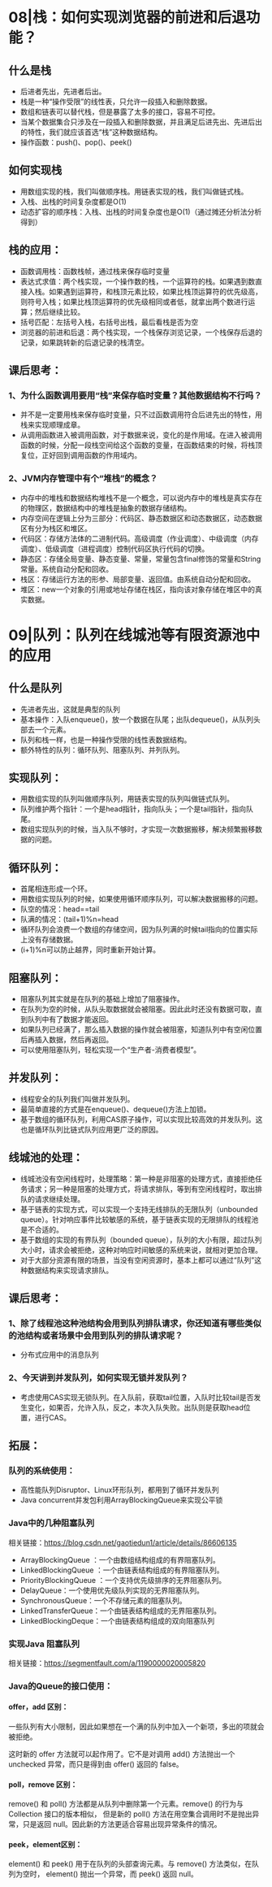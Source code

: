 # 08|栈：如何实现浏览器的前进和后退功能？

## 什么是栈

- 后进者先出，先进者后出。
- 栈是一种“操作受限”的线性表，只允许一段插入和删除数据。
- 数组和链表可以替代栈，但是暴露了太多的接口，容易不可控。
- 当某个数据集合只涉及在一段插入和删除数据，并且满足后进先出、先进后出的特性，我们就应该首选“栈”这种数据结构。
- 操作函数：push()、pop()、peek()

## 如何实现栈

- 用数组实现的栈，我们叫做顺序栈。用链表实现的栈，我们叫做链式栈。
- 入栈、出栈的时间复杂度都是O(1)
- 动态扩容的顺序栈：入栈、出栈的时间复杂度也是O(1)（通过摊还分析法分析得到）

## 栈的应用：

- 函数调用栈：函数栈帧，通过栈来保存临时变量
- 表达式求值：两个栈实现，一个操作数的栈，一个运算符的栈。如果遇到数直接入栈。如果遇到运算符，和栈顶元素比较，如果比栈顶运算符的优先级高，则符号入栈；如果比栈顶运算符的优先级相同或者低，就拿出两个数进行运算；然后继续比较。
- 括号匹配：左括号入栈，右括号出栈，最后看栈是否为空
- 浏览器的前进和后退：两个栈实现，一个栈保存浏览记录，一个栈保存后退的记录，如果跳转新的后退记录的栈清空。

## 课后思考：

### 1、为什么函数调用要用“栈”来保存临时变量？其他数据结构不行吗？

- 并不是一定要用栈来保存临时变量，只不过函数调用符合后进先出的特性，用栈来实现顺理成章。
- 从调用函数进入被调用函数，对于数据来说，变化的是作用域。在进入被调用函数的时候，分配一段栈空间给这个函数的变量，在函数结束的时候，将栈顶复位，正好回到调用函数的作用域内。

### 2、JVM内存管理中有个“堆栈”的概念？

- 内存中的堆栈和数据结构堆栈不是一个概念，可以说内存中的堆栈是真实存在的物理区，数据结构中的堆栈是抽象的数据存储结构。
- 内存空间在逻辑上分为三部分：代码区、静态数据区和动态数据区，动态数据区有分为栈区和堆区。
- 代码区：存储方法体的二进制代码。高级调度（作业调度）、中级调度（内存调度）、低级调度（进程调度）控制代码区执行代码的切换。
- 静态区：存储全局变量、静态变量、常量，常量包含final修饰的常量和String常量。系统自动分配和回收。
- 栈区：存储运行方法的形参、局部变量、返回值。由系统自动分配和回收。
- 堆区：new一个对象的引用或地址存储在栈区，指向该对象存储在堆区中的真实数据。



# 09|队列：队列在线城池等有限资源池中的应用

## 什么是队列

- 先进者先出，这就是典型的队列
- 基本操作：入队enqueue()，放一个数据在队尾；出队dequeue()，从队列头部去一个元素。
- 队列和栈一样，也是一种操作受限的线性表数据结构。
- 额外特性的队列：循环队列、阻塞队列、并列队列。

## 实现队列：

- 用数组实现的队列叫做顺序队列，用链表实现的队列叫做链式队列。
- 队列维护两个指针：一个是head指针，指向队头；一个是tail指针，指向队尾。
- 数组实现队列的时候，当入队不够时，才实现一次数据搬移，解决频繁搬移数据的问题。

## 循环队列：

- 首尾相连形成一个环。
- 用数组实现队列的时候，如果使用循环顺序队列，可以解决数据搬移的问题。
- 队空的情况：head==tail
- 队满的情况：(tail+1)%n=head
- 循环队列会浪费一个数组的存储空间，因为队列满的时候tail指向的位置实际上没有存储数据。
- (i+1)%n可以防止越界，同时重新开始计算。

## 阻塞队列：

- 阻塞队列其实就是在队列的基础上增加了阻塞操作。
- 在队列为空的时候，从队头取数据就会被阻塞。因此此时还没有数据可取，直到队列中有了数据才能返回。
- 如果队列已经满了，那么插入数据的操作就会被阻塞，知道队列中有空闲位置后再插入数据，然后再返回。
- 可以使用阻塞队列，轻松实现一个“生产者-消费者模型”。

## 并发队列：

- 线程安全的队列我们叫做并发队列。
- 最简单直接的方式是在enqueue()、dequeue()方法上加锁。
- 基于数组的循环队列，利用CAS原子操作，可以实现比较高效的并发队列。这也是循环队列比链式队列应用更广泛的原因。

## 线城池的处理：

- 线城池没有空闲线程时，处理策略：第一种是非阻塞的处理方式，直接拒绝任务请求；另一种是阻塞的处理方式，将请求排队，等到有空闲线程时，取出排队的请求继续处理。
- 基于链表的实现方式，可以实现一个支持无线排队的无限队列（unbounded queue）。针对响应事件比较敏感的系统，基于链表实现的无限排队的线程池是不合适的。
- 基于数组的实现的有界队列（bounded queue），队列的大小有限，超过队列大小时，请求会被拒绝，这种对响应时间敏感的系统来说，就相对更加合理。
- 对于大部分资源有限的场景，当没有空闲资源时，基本上都可以通过“队列”这种数据结构来实现请求排队。

## 课后思考：

### 1、除了线程池这种池结构会用到队列排队请求，你还知道有哪些类似的池结构或者场景中会用到队列的排队请求呢？

- 分布式应用中的消息队列

### 2、今天讲到并发队列，如何实现无锁并发队列？

- 考虑使用CAS实现无锁队列。在入队前，获取tail位置，入队时比较tail是否发生变化，如果否，允许入队，反之，本次入队失败。出队则是获取head位置，进行CAS。

## 拓展：

### 队列的系统使用：

- 高性能队列Disruptor、Linux环形队列，都用到了循环并发队列
- Java concurrent并发包利用ArrayBlockingQueue来实现公平锁

### Java中的几种阻塞队列

相关链接：https://blog.csdn.net/gaotiedun1/article/details/86606135

- ArrayBlockingQueue ：一个由数组结构组成的有界阻塞队列。
- LinkedBlockingQueue ：一个由链表结构组成的有界阻塞队列。
- PriorityBlockingQueue ：一个支持优先级排序的无界阻塞队列。
- DelayQueue：一个使用优先级队列实现的无界阻塞队列。
- SynchronousQueue：一个不存储元素的阻塞队列。
- LinkedTransferQueue：一个由链表结构组成的无界阻塞队列。
- LinkedBlockingDeque：一个由链表结构组成的双向阻塞队列

### 实现Java 阻塞队列

相关链接：https://segmentfault.com/a/1190000020005820

### Java的Queue的接口使用：

#### offer，add 区别：

一些队列有大小限制，因此如果想在一个满的队列中加入一个新项，多出的项就会被拒绝。

这时新的 offer 方法就可以起作用了。它不是对调用 add() 方法抛出一个 unchecked 异常，而只是得到由 offer() 返回的 false。

#### poll，remove 区别：

remove() 和 poll() 方法都是从队列中删除第一个元素。remove() 的行为与 Collection 接口的版本相似， 但是新的 poll() 方法在用空集合调用时不是抛出异常，只是返回 null。因此新的方法更适合容易出现异常条件的情况。

#### peek，element区别：

element() 和 peek() 用于在队列的头部查询元素。与 remove() 方法类似，在队列为空时， element() 抛出一个异常，而 peek() 返回 null。